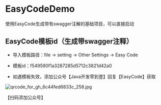 # EasyCodeDemo
使用EasyCode生成带有swagger注解的基础项目，可以直接启动

## EasyCode模板id（生成带swagger注释）
* 导入模板路径：file -> setting -> Other Settings  -> Easy Code

* 模板id：f549590f1a3287285d5712c3821d42a0

* 如遇模板失效，添加公众号【Java开发零到壹】回复【EasyCode】获取

![qrcode_for_gh_6c44fed6833c_258.jpg](https://p1-juejin.byteimg.com/tos-cn-i-k3u1fbpfcp/fc92df65422d44ba98d25bebb991ffd7~tplv-k3u1fbpfcp-watermark.image)

【扫码添加公众号】